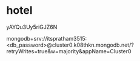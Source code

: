 # hotel

yAYQu3Uy5riGJZ6N

mongodb+srv://itspratham3515:<db_password>@cluster0.k08thkn.mongodb.net/?retryWrites=true&w=majority&appName=Cluster0